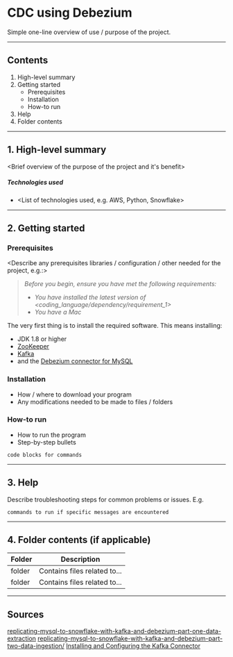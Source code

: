 # CDC using Debezium

Simple one-line overview of use / purpose of the project.

---

## Contents

1. High-level summary
2. Getting started
    * Prerequisites
    * Installation
    * How-to run
3. Help
4. Folder contents

---

## 1. High-level summary

<Brief overview of the purpose of the project and it's benefit>

##### Technologies used

- <List of technologies used, e.g. AWS, Python, Snowflake>

---

## 2. Getting started

### Prerequisites

<Describe any prerequisites libraries / configuration / other needed for the project, e.g.:>

> *Before you begin, ensure you have met the following requirements:*
>
>    * *You have installed the latest version of <coding_language/dependency/requirement_1>*
>    * *You have a Mac*

The very first thing is to install the required software. This means installing:

* JDK 1.8 or higher
* [ZooKeeper]()
* [Kafka]()
* and the [Debezium connector for MySQL]()

### Installation

* How / where to download your program
* Any modifications needed to be made to files / folders

### How-to run

* How to run the program
* Step-by-step bullets
```
code blocks for commands
```

---

## 3. Help

Describe troubleshooting steps for common problems or issues. E.g.
```
commands to run if specific messages are encountered
```

---

## 4. Folder contents (if applicable)

| Folder | Description                  |
| -------| -----------------------------|
| folder | Contains files related to... |
| folder | Contains files related to... |

---

## Sources

[replicating-mysql-to-snowflake-with-kafka-and-debezium-part-one-data-extraction](https://blog.pythian.com/replicating-mysql-to-snowflake-with-kafka-and-debezium-part-one-data-extraction/)
[replicating-mysql-to-snowflake-with-kafka-and-debezium-part-two-data-ingestion/](https://blog.pythian.com/replicating-mysql-to-snowflake-with-kafka-and-debezium-part-two-data-ingestion/)
[Installing and Configuring the Kafka Connector](https://docs.snowflake.com/en/user-guide/kafka-connector-install.html#download-the-kafka-connector-files)
